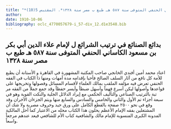 ```yaml
---
title: "*مخطوطات ومطبوعات : بدائع الصنائع في ترتيب الشرائع ل لإمام علاء الدين أبي بكر بن مسعود الكاساني الحنفي المتوفى سنة ٥٨٧ هـ طبع ب مصر سنة ١٣٢٨*. المقتبس 5(10)"
author: 
date: 1910-10-06
bibliography: oclc_4770057679-i_57-div_12.d1e3548.bib
---
```




##  بدائع الصنائع   في ترتيب الشرائع  ل  لإمام علاء الدين أبي بكر بن مسعود الكاساني الحنفي  المتوفى   سنة  ٥٨٧  هـ طبع ب  مصر  سنة  ١٣٢٨ 


 اعتاد  محمد أمين أفندي الخانجي  صاحب المكتبة المشهورة في  القاهرة  و  الأستانة  أن يطبع للأمة كل نافع من آثار السلف الصالح فأحيا بإقدامه مدة أمهات ومنها ذا الكتاب في الفقه الحنفي تعرض فيه مؤلفه الملقب بمالك العلماء لأقسام المسائل وفصولها وتخريجها على قواعدها وأصولها ليكن أسرع فهماً وأسهل ضبطاً وأيسر حفظاً وقد جمع جملاً من الفقه مر تبة بالترتيب الصناعي والتأليف الحكمي مع إيراد الدلائل الجلية والنكت القوية وهو في  سبعة  أجزاء تم الأول والثاني والخامس والسادس والسابع منها ويتم الجزءان الآخران وقد وقع في نحو  ٢٥٠٠  صفحة بالقطع الكامل على ورق جيد وحروف مصرية ولا شك أن المشتغلين بفقه الإمام الأعظم يحلون هذا الكتاب محله من الاعتبار كما أحل المالكية المدونة الكبرى المنسوبة للإمام مالك والشافعية كتاب الأم للشافعي فيعد عندهم مرجعاً واسعاً. 
